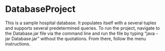 DatabaseProject
===============

This is a sample hospital database. It populates itself with a several tuples and supports several predetermined queries.
To run the project, navigate to the Database.jar file via the command line and run the file by typing “java -jar Database.jar” without the quotations.
From there, follow the menu instructions.